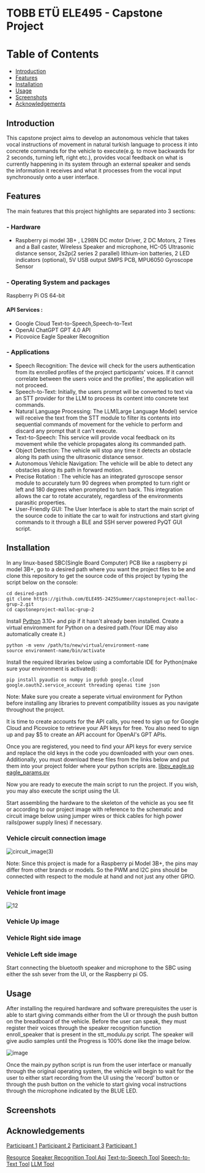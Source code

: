 # TOBB ETÜ ELE495 - Capstone Project

# Table of Contents
- [Introduction](#introduction)
- [Features](#features)
- [Installation](#installation)
- [Usage](#usage)
- [Screenshots](#screenshots)
- [Acknowledgements](#acknowledgements)

## Introduction
This capstone project aims to develop an autonomous vehicle that takes vocal instructions of movement in natural turkish language to process it into concrete commands for the vehicle to execute(e.g. to move backwards for 2 seconds, turning left, right etc.), provides vocal feedback on what is currently happening in its system through an external speaker and sends the information it receives and what it processes from the vocal input synchronously onto a user interface.


## Features
The main features that this project highlights are separated into 3 sections:

### - Hardware
 * Raspberry pi model 3B+ , L298N DC motor Driver, 2 DC Motors, 2 Tires and a Ball caster,  Wireless Speaker and microphone, HC-05 Ultrasonic distance sensor, 2s2p(2 series 2 parallel) lithium-ion batteries, 2 LED indicators (optional), 5V USB output SMPS PCB, MPU6050 Gyroscope Sensor
### - Operating System and packages 
Raspberry Pi OS 64-bit
#### API Services : 
- Google Cloud Text-to-Speech,Speech-to-Text
- OpenAI ChatGPT GPT 4.0 API
- Picovoice Eagle Speaker Recognition

### - Applications 
- Speech Recognition: The device will check for the users authentication from its enrolled profiles of the project participants' voices. If it cannot correlate between the users voice and the profiles', the application will not proceed.
- Speech-to-Text: Initially, the users prompt will be converted to text via an STT provider for the LLM to process its content into concrete text commands. 
- Natural Language Processing: The LLM(Large Language Model) service will receive the text from the STT module to filter its contents into sequential commands of movement for the vehicle to perform and discard any prompt that it can't execute.
- Text-to-Speech: This service will provide vocal feedback on its movement while the vehicle propagates along its commanded path.
- Object Detection: The vehicle will stop any time it detects an obstacle along its path using the ultrasonic distance sensor.
- Autonomous Vehicle Navigation: The vehicle will be able to detect any obstacles along its path in forward motion.
- Precise Rotation : The vehicle has an integrated gyroscope sensor module to accurately turn 90 degrees when prompted to turn right or left and 180 degrees when prompted to turn back. This integration allows the car to rotate accurately, regardless of the environments parasitic properties.
- User-Friendly GUI: The User Interface is able to start the main script of the source code to initiate the car to wait for instructions and start giving commands to it through a BLE and SSH server powered PyQT GUI script.

## Installation
In any linux-based SBC(Single Board Computer) PCB like a raspberry pi model 3B+, go to a desired path where you want the project files to be and clone this repository to get the source code of this project by typing the script below on the console:
```
cd desired-path
git clone https://github.com/ELE495-2425Summer/capstoneproject-malloc-grup-2.git
cd capstoneproject-malloc-grup-2
```
Install [Python](https://www.python.org/downloads/) 3.10+ and pip if it hasn't already been installed.
Create a virtual environment for Python on a desired path.(Your IDE may also automatically create it.)
```
python -m venv /path/to/new/virtual/environment-name
source environment-name/bin/activate
```
Install the required libraries below using a comfortable IDE for Python(make sure your environment is activated):
```
pip install pyaudio os numpy io pydub google.cloud google.oauth2.service_account threading openai time json
```        
Note: Make sure you create a seperate virtual environment for Python before installing any libraries to prevent compatibility issues as you navigate throughout the project.

It is time to create accounts for the API calls, you need to sign up for Google Cloud and Picovoice to retrieve your API keys for free. You also need to sign up and pay $5 to create an API account for OpenAI's GPT APIs.

Once you are registered, you need to find your API keys for every service and replace the old keys in the code you downloaded with your own ones. Additionally, you must download these files from the links below and put them into your project folder where your python scripts are.
[libpv_eagle.so](https://github.com/Picovoice/eagle/blob/main/lib/raspberry-pi/cortex-a53/libpv_eagle.so)
[eagle_params.pv](https://github.com/Picovoice/eagle/blob/main/lib/common/eagle_params.pv)

Now you are ready to execute the main script to run the project. If you wish, you may also execute the script using the UI.

Start assembling the hardware to the skeleton of the vehicle as you see fit or according to our project image with reference to the schematic and circuit image below using jumper wires or thick cables for high power rails(power supply lines) if necessary.

### Vehicle circuit connection image
![circuit_image(3)](https://github.com/user-attachments/assets/4b4c551f-59c6-4e67-812f-e6afe0ad7d74)


Note: Since this project is made for a Raspberry pi Model 3B+, the pins may differ from other brands or models. So the PWM and I2C pins should be connected with respect to the module at hand and not just any other GPIO.


### Vehicle front image
![12](https://github.com/user-attachments/assets/c63f1b86-19df-489d-88c7-1f3509bc16dc)

### Vehicle Up image

### Vehicle Right side image

### Vehicle Left side image


Start connecting the bluetooth speaker and microphone to the SBC using either the ssh sever from the UI, or the Raspberry pi OS.


## Usage
After installing the required hardware and software prerequisites the user is able to start giving commands either from the UI or through the push button on the breadboard of the vehicle. Before the user can speak, they must register their voices through the speaker recognition function enroll_speaker that is present in the stt_modulu.py script. The speaker will give audio samples until the Progress is 100% done like the image below.

![image](https://github.com/user-attachments/assets/59d34c87-1efb-482d-90a1-c2d8eeea8281)


Once the main.py python script is run from the user interface or manually through the original operating system, the vehicle will begin to wait for the user to either start recording from the UI using the 'record' button or through the push button on the vehicle to start giving vocal instructions through the microphone indicated by the BLUE LED.

## Screenshots


## Acknowledgements

[Participant 1](https://github.com/emiirkaya)
[Participant 2](https://github.com/mfurkanozdem)
[Participant 3](https://github.com/SEFIK5545)
[Participant 1](https://github.com/user1)

[Resource](https://www.raspberrypi.org/)
[Speaker Recognition Tool Api](https://picovoice.ai/docs/eagle)
[Text-to-Speech Tool](https://cloud.google.com/text-to-speech/docs)
[Speech-to-Text Tool](https://cloud.google.com/speech-to-text/docs/)
[LLM Tool](https://platform.openai.com/docs/api-reference/introduction)
